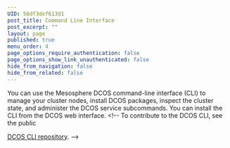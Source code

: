 ```yaml
---
UID: 56df3def613d1
post_title: Command Line Interface
post_excerpt: ""
layout: page
published: true
menu_order: 4
page_options_require_authentication: false
page_options_show_link_unauthenticated: false
hide_from_navigation: false
hide_from_related: false
---
```

You can use the Mesosphere DCOS command-line interface (CLI) to manage your cluster nodes, install DCOS packages, inspect the cluster state, and administer the DCOS service subcommands. You can install the CLI from the DCOS web interface. <!-- To contribute to the DCOS CLI, see the public 

<a href="https://github.com/mesosphere/dcos-cli" target="_blank">DCOS CLI repository</a>. -->